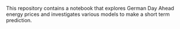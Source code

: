 This repository contains a notebook that explores German Day Ahead energy prices and investigates various models to make a short term prediction.
